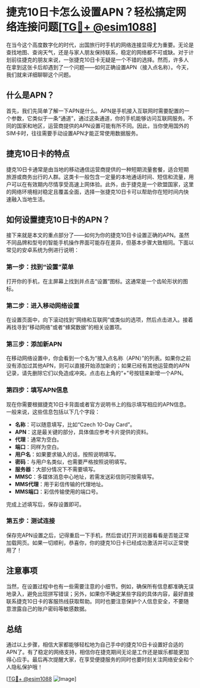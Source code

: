 # 捷克10日卡怎么设置APN？轻松搞定网络连接问题[[TG💪+ @esim1088](https://t.me/s/esim1088)]

在当今这个高度数字化的时代，出国旅行时手机的网络连接显得尤为重要。无论是查找地图、查询天气，还是与家人朋友保持联系，稳定的网络都不可或缺。对于计划前往捷克的朋友来说，一张捷克10日卡无疑是一个不错的选择。然而，许多人在拿到这张卡后却遇到了一个问题——如何正确设置APN（接入点名称）。今天，我们就来详细聊聊这个问题。

## 什么是APN？

首先，我们先简单了解一下APN是什么。APN是手机接入互联网时需要配置的一个参数，它类似于一条“通道”，通过这条通道，你的手机能够访问互联网服务。不同的国家和地区，运营商提供的APN设置可能有所不同。因此，当你使用国外的SIM卡时，往往需要手动设置APN才能正常使用数据服务。

## 捷克10日卡的特点

捷克10日卡通常是由当地的移动通信运营商提供的一种短期流量套餐，适合短期旅游或商务出行的人群。这类卡一般包含一定量的本地通话时间、短信和流量，用户可以在有效期内尽情享受高速上网体验。此外，由于捷克是一个欧盟国家，这里的网络环境相对稳定且覆盖全面，选择一张捷克10日卡可以帮助你在短时间内快速融入当地生活。

## 如何设置捷克10日卡的APN？

接下来就是本文的重点部分了——如何为你的捷克10日卡设置正确的APN。虽然不同品牌和型号的智能手机操作界面可能存在差异，但基本步骤大致相同。下面以常见的安卓系统为例进行说明：

### 第一步：找到“设置”菜单
打开你的手机，在主屏幕上找到并点击“设置”图标。这通常是一个齿轮形状的图标。

### 第二步：进入移动网络设置
在设置页面中，向下滚动找到“网络和互联网”或类似的选项，然后点击进入。接着再找寻到“移动网络”或者“蜂窝数据”的相关设置项。

### 第三步：添加新APN
在移动网络设置中，你会看到一个名为“接入点名称（APN）”的列表。如果你之前没有添加过其他APN，则可以直接开始添加新的；如果已经有其他运营商的APN记录，请先删除它们以免造成冲突。点击右上角的“+”号按钮来新增一个APN。

### 第四步：填写APN信息
现在你需要根据捷克10日卡背面或者官方说明书上的指示填写相应的APN信息。一般来说，这些信息包括以下几个字段：
- **名称**：可以随意填写，比如“Czech 10-Day Card”。
- **APN**：这是最关键的部分，具体值应参考卡片提供的资料。
- **代理**：通常为空白。
- **端口**：同样为空白。
- **用户名**：如果要求输入的话，按照说明填写。
- **密码**：与用户名类似，也需要严格按照说明填写。
- **服务器**：大部分情况下不需要填写。
- **MMSC**：多媒体消息中心地址，若需发送彩信则可按需填写。
- **MMS代理**：用于彩信传输的代理地址。
- **MMS端口**：彩信传输使用的端口号。

完成上述填写后，保存设置即可。

### 第五步：测试连接
保存完APN设置之后，记得重启一下手机，然后尝试打开浏览器看看是否能正常加载网页。如果一切顺利，恭喜你，你的捷克10日卡已经成功激活并可以正常使用了！

## 注意事项

当然，在设置过程中也有一些需要注意的小细节。例如，确保所有信息都准确无误地录入，避免出现拼写错误；另外，如果你不确定某些字段的具体内容，最好直接联系捷克10日卡的客服热线获取帮助。同时也要注意保护个人信息安全，不要随意泄露自己的账户密码等敏感数据。

## 总结

通过以上步骤，相信大家都能够轻松地为自己手中的捷克10日卡设置好合适的APN了。有了稳定的网络支持，相信你在捷克期间无论是工作还是娱乐都能更加得心应手。最后再次提醒大家，在享受便捷服务的同时也要时刻关注网络安全和个人隐私保护哦！

[[TG💪+ @esim1088](https://t.me/s/esim1088) ![Image](https://i.postimg.cc/4NQfJmqS/Snipaste-2025-05-13-00-14-12.png)]
